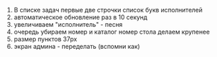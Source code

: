 1) В списке задач первые две строчки список букв исполнителей
2) автоматическое обновление раз в 10 секунд
3) увеличиваем "исполнитель" - песня
4) очередь убираем номер и каталог номер стола делаем крупенее
5) размер пунктов 37px
6) экран админа - переделать (вспомни как)

